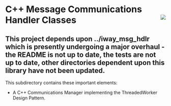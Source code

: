 # C++ Message Communications Handler Classes <img style="float: right;" src="../../images/iwaytechnology284x60.gif" />

## **This project depends upon ../iway_msg_hdlr which is presently undergoing a major overhaul - the README is not up to date, the tests are not up to date, other directories dependent upon this library have not been updated.**

This subdirectory contains these important elements:

- A C++ Communications Manager implementing the ThreadedWorker Design Pattern.


